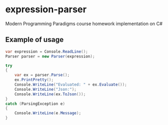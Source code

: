 # expression-parser
Modern Programming Paradigms course homework implementation on C#


## Example of usage

```cs
var expression = Console.ReadLine();
Parser parser = new Parser(expression);

try
{
    var ex = parser.Parse();
    ex.PrintPretty();
    Console.WriteLine("Evaluated: " + ex.Evaluate());
    Console.WriteLine("Json:");
    Console.WriteLine(ex.ToJson());
}
catch (ParsingException e)
{
    Console.WriteLine(e.Message);
}
```
